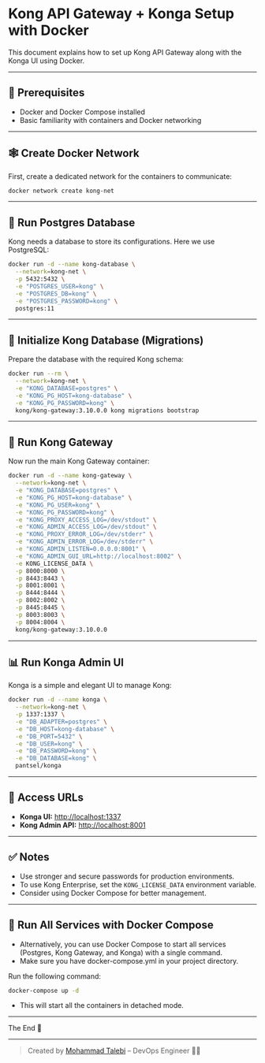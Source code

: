 # Kong API Gateway + Konga Setup with Docker

This document explains how to set up Kong API Gateway along with the Konga UI using Docker.

---

## 🧠 Prerequisites

- Docker and Docker Compose installed
- Basic familiarity with containers and Docker networking

---

## 🕸️ Create Docker Network

First, create a dedicated network for the containers to communicate:

```bash
docker network create kong-net
```

---

## 🐘 Run Postgres Database

Kong needs a database to store its configurations. Here we use PostgreSQL:

```bash
docker run -d --name kong-database \
  --network=kong-net \
  -p 5432:5432 \
  -e "POSTGRES_USER=kong" \
  -e "POSTGRES_DB=kong" \
  -e "POSTGRES_PASSWORD=kong" \
  postgres:11
```

---

## 🧱 Initialize Kong Database (Migrations)

Prepare the database with the required Kong schema:

```bash
docker run --rm \
  --network=kong-net \
  -e "KONG_DATABASE=postgres" \
  -e "KONG_PG_HOST=kong-database" \
  -e "KONG_PG_PASSWORD=kong" \
  kong/kong-gateway:3.10.0.0 kong migrations bootstrap
```

---

## 🚪 Run Kong Gateway

Now run the main Kong Gateway container:

```bash
docker run -d --name kong-gateway \
  --network=kong-net \
  -e "KONG_DATABASE=postgres" \
  -e "KONG_PG_HOST=kong-database" \
  -e "KONG_PG_USER=kong" \
  -e "KONG_PG_PASSWORD=kong" \
  -e "KONG_PROXY_ACCESS_LOG=/dev/stdout" \
  -e "KONG_ADMIN_ACCESS_LOG=/dev/stdout" \
  -e "KONG_PROXY_ERROR_LOG=/dev/stderr" \
  -e "KONG_ADMIN_ERROR_LOG=/dev/stderr" \
  -e "KONG_ADMIN_LISTEN=0.0.0.0:8001" \
  -e "KONG_ADMIN_GUI_URL=http://localhost:8002" \
  -e KONG_LICENSE_DATA \
  -p 8000:8000 \
  -p 8443:8443 \
  -p 8001:8001 \
  -p 8444:8444 \
  -p 8002:8002 \
  -p 8445:8445 \
  -p 8003:8003 \
  -p 8004:8004 \
  kong/kong-gateway:3.10.0.0
```

---

## 📊 Run Konga Admin UI

Konga is a simple and elegant UI to manage Kong:

```bash
docker run -d --name konga \
  --network=kong-net \
  -p 1337:1337 \
  -e "DB_ADAPTER=postgres" \
  -e "DB_HOST=kong-database" \
  -e "DB_PORT=5432" \
  -e "DB_USER=kong" \
  -e "DB_PASSWORD=kong" \
  -e "DB_DATABASE=kong" \
  pantsel/konga
```

---

## 📍 Access URLs

- **Konga UI:** [http://localhost:1337](http://localhost:1337)
- **Kong Admin API:** [http://localhost:8001](http://localhost:8001)

---

## ✅ Notes

- Use stronger and secure passwords for production environments.
- To use Kong Enterprise, set the `KONG_LICENSE_DATA` environment variable.
- Consider using Docker Compose for better management.


---

## 🚀 Run All Services with Docker Compose

- Alternatively, you can use Docker Compose to start all services (Postgres, Kong Gateway, and Konga) with a single command.
- Make sure you have docker-compose.yml in your project directory.

Run the following command:

```bash
docker-compose up -d
```

- This will start all the containers in detached mode.

---

The End 🎉

---

> Created by [Mohammad Talebi](https://linkedin.com/in/mtlbd) – DevOps Engineer 👨‍💻

